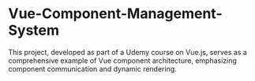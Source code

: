 # Vue-Component-Management-System
This project, developed as part of a Udemy course on Vue.js, serves as a comprehensive example of Vue component architecture, emphasizing component communication and dynamic rendering. 
